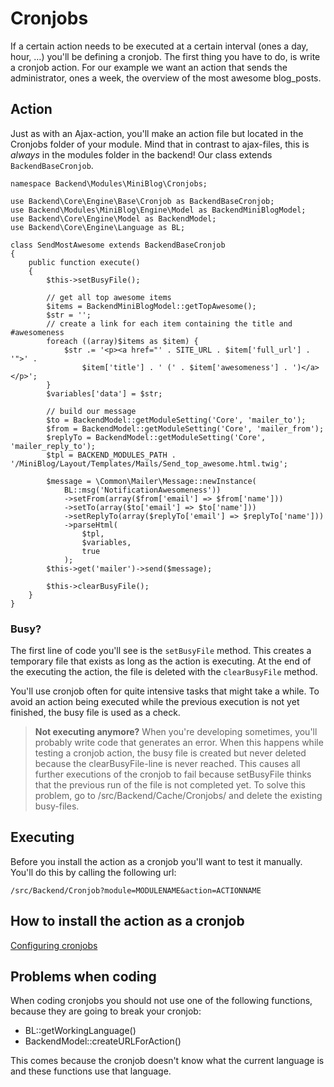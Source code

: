 # Cronjobs

If a certain action needs to be executed at a certain interval (ones a day, hour, …) you'll be defining a cronjob. The first thing you have to do, is write a cronjob action. For our example we want an action that sends the administrator, ones a week, the overview of the most awesome blog_posts.

## Action

Just as with an Ajax-action, you'll make an action file but located in the Cronjobs folder of your module. Mind that in contrast to ajax-files, this is *always* in the modules folder in the backend!
Our class extends `BackendBaseCronjob`.

```
namespace Backend\Modules\MiniBlog\Cronjobs;

use Backend\Core\Engine\Base\Cronjob as BackendBaseCronjob;
use Backend\Modules\MiniBlog\Engine\Model as BackendMiniBlogModel;
use Backend\Core\Engine\Model as BackendModel;
use Backend\Core\Engine\Language as BL;

class SendMostAwesome extends BackendBaseCronjob
{
    public function execute()
    {
        $this->setBusyFile();

        // get all top awesome items
        $items = BackendMiniBlogModel::getTopAwesome();
        $str = '';
        // create a link for each item containing the title and #awesomeness
        foreach ((array)$items as $item) {
            $str .= '<p><a href="' . SITE_URL . $item['full_url'] . '">' .
                $item['title'] . ' (' . $item['awesomeness'] . ')</a></p>';
        }
        $variables['data'] = $str;

        // build our message
        $to = BackendModel::getModuleSetting('Core', 'mailer_to');
        $from = BackendModel::getModuleSetting('Core', 'mailer_from');
        $replyTo = BackendModel::getModuleSetting('Core', 'mailer_reply_to');
        $tpl = BACKEND_MODULES_PATH . '/MiniBlog/Layout/Templates/Mails/Send_top_awesome.html.twig';

        $message = \Common\Mailer\Message::newInstance(
            BL::msg('NotificationAwesomeness'))
            ->setFrom(array($from['email'] => $from['name']))
            ->setTo(array($to['email'] => $to['name']))
            ->setReplyTo(array($replyTo['email'] => $replyTo['name']))
            ->parseHtml(
                $tpl,
                $variables,
                true
            );
        $this->get('mailer')->send($message);

        $this->clearBusyFile();
    }
}
```

### Busy?

The first line of code you'll see is the `setBusyFile` method. This creates a temporary file that exists as long as the action is executing. At the end of the executing the action, the file is deleted with the `clearBusyFile` method.

You'll use cronjob often for quite intensive tasks that might take a while. To avoid an action being executed while the previous execution is not yet finished, the busy file is used as a check.

> **Not executing anymore?**
> When you're developing sometimes, you'll probably write code that generates an error. When this happens while testing a cronjob action, the busy file is created but never deleted because the clearBusyFile-line is never reached. This causes all further executions of the cronjob to fail because setBusyFile thinks that the previous run of the file is not completed yet.
>To solve this problem, go to /src/Backend/Cache/Cronjobs/ and delete the existing busy-files.

## Executing

Before you install the action as a cronjob you'll want to test it manually. You'll do this by calling the following url:

```
/src/Backend/Cronjob?module=MODULENAME&action=ACTIONNAME
```

## How to install the action as a cronjob

[Configuring cronjobs](../getting-started/configuring_cronjobs)

## Problems when coding

When coding cronjobs you should not use one of the following functions, because they are going to break your cronjob:
- BL::getWorkingLanguage()
- BackendModel::createURLForAction()

This comes because the cronjob doesn't know what the current language is and these functions use that language.
